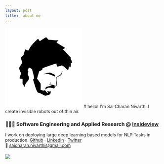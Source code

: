 ```yaml
---
layout: post
title:  about me
---
```

<img src="/images/site/myavatar.svg" width="250" alt="rough sketch of myself" />
# hello! I'm Sai Charan Nivarthi  
I create invisible robots out of thin air.


### 👨🏻‍💻 Software Engineering and Applied Research @ [Insideview](https://www.insideview.com/)
I work on deploying large deep learning based models for NLP Tasks in production. 
[Github](https://github.com/nisacharan) · [Linkedin](https://www.linkedin.com/in/saicharan-nivarthi/) · [Twitter](https://twitter.com/nisacharan)  
📨 saicharan.nivarthi@gmail.com

#### ![](http://hits.dwyl.com/nisacharan/nisacharangithubio)

